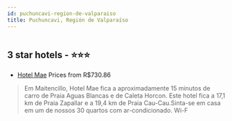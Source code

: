 ```yaml
---
id: puchuncavi-region-de-valparaiso
title: Puchuncavi, Región de Valparaíso
---
```


<center><img src="https://i.travelapi.com/hotels/36000000/35090000/35085100/35085035/d300998e_z.jpg" alt="" /></center>


##  3 star hotels - ⭐️⭐️⭐️

-    [Hotel Mae](https://www.hurb.com/br/aud/https://www.hurb.com/br/hotels/puchuncavi/hotel-mae-HT-MGZK?cmp=18055) Prices from R$730.86
   > Em Maitencillo, Hotel Mae fica a aproximadamente 15 minutos de carro de Praia Aguas Blancas e de Caleta Horcon.  Este hotel fica a 17,1 km de Praia Zapallar e a 19,4 km de Praia Cau-Cau.Sinta-se em casa em um de nossos 30 quartos com ar-condicionado. Wi-F
